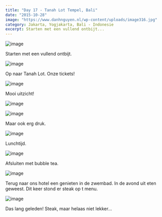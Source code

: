 ```yaml
---
title: "Day 17 - Tanah Lot Tempel, Bali"
date: "2015-10-28"
image: "https://www.danhnguyen.nl/wp-content/uploads/image316.jpg"
category: Jakarta, Yogjakarta, Bali - Indonesie
excerpt: Starten met een vullend ontbijt...
---
```



![image](https://www.danhnguyen.nl/wp-content/uploads//image314-1024x576.jpg)

Starten met een vullend ontbijt.

![image](https://www.danhnguyen.nl/wp-content/uploads//image315-1024x576.jpg)

Op naar Tanah Lot. Onze tickets!

![image](https://www.danhnguyen.nl/wp-content/uploads//image317-1024x576.jpg)

Mooi uitzicht!

![image](https://www.danhnguyen.nl/wp-content/uploads//image318-1024x576.jpg)

![image](https://www.danhnguyen.nl/wp-content/uploads//image316-1024x576.jpg)

Maar ook erg druk.

![image](https://www.danhnguyen.nl/wp-content/uploads//image319-1024x576.jpg)

Lunchtijd.

![image](https://www.danhnguyen.nl/wp-content/uploads//image320-1024x576.jpg)

Afsluiten met bubble tea.

![image](https://www.danhnguyen.nl/wp-content/uploads//image321-1024x576.jpg)

Terug naar ons hotel een genieten in de zwembad. In de avond uit eten geweest. Dit keer stond er steak op t menu.

![image](https://www.danhnguyen.nl/wp-content/uploads//image325-1024x576.jpg)

Das lang geleden! Steak, maar helaas niet lekker...
